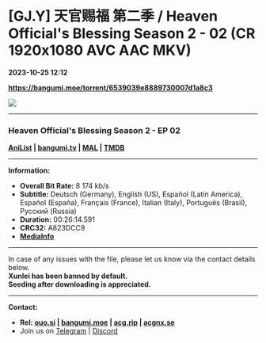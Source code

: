 # [GJ.Y] 天官赐福 第二季 / Heaven Official's Blessing Season 2 - 02 (CR 1920x1080 AVC AAC MKV)

**2023-10-25 12:12**

**https://bangumi.moe/torrent/6539039e8889730007d1a8c3**

![](https://img1.ak.crunchyroll.com/i/spire2-tmb/0238ff5677e60cfb54076bc6d41626801698216158_full.jpg)

* * *

### **__Heaven Official's Blessing Season 2__** - EP 02

**[AniList](https://anilist.co/anime/127976) | [bangumi.tv](https://bgm.tv/subject/289102) | [MAL](https://myanimelist.net/anime/50399) | [TMDB](https://www.themoviedb.org/tv/112398-heaven-official-s-blessing)**

* * *

**Information:**

*   **Overall Bit Rate:** 8 174 kb/s
*   **Subtitle:** Deutsch (Germany), English (US), Español (Latin America), Español (España), Français (France), Italian (Italy), Português (Brasil), Русский (Russia)
*   **Duration:** 00:26:14.591
*   **CRC32:** A823DCC9
*   **[MediaInfo](https://rr1---nfo.raws.dev/%5BGJ.Y%5D%20Heaven%20Official%27s%20Blessing%20Season%202%20-%2002%20%28CR%201920x1080%20AVC%20AAC%20MKV%29%20%5BA823DCC9%5D.mkv.nfo)**

* * *

In case of any issues with the file, please let us know via the contact details below.  
**Xunlei has been banned by default.**  
**Seeding after downloading is appreciated.**

* * *

**Contact:**

*   **Rel: [ouo.si](https://ouo.si/user/BraveSail) | [bangumi.moe](https://bangumi.moe/search/63e4b7585fa12c0007949b88) | [acg.rip](https://acg.rip/user/5570) | [acgnx.se](https://share.acgnx.se/user-529-1.html)**
*   Join us on [Telegram](https://kirara-fantasia.moe/telegram) | [Discord](https://kirara-fantasia.moe/discord)